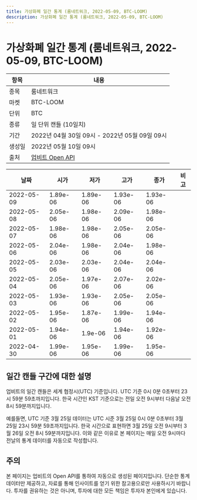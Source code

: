 ```yaml
---
title: 가상화폐 일간 통계 (룸네트워크, 2022-05-09, BTC-LOOM)
description: 가상화폐 일간 통계 (룸네트워크, 2022-05-09, BTC-LOOM)
---
```



가상화폐 일간 통계 (룸네트워크, 2022-05-09, BTC-LOOM)
===

|항목|내용|
|--|--|
|종목|룸네트워크|
|마켓|BTC-LOOM|
|단위|BTC|
|종류|일 단위 캔들 (10일치)|
|기간|2022년 04월 30일 09시 - 2022년 05월 09일 09시|
|생성일|2022년 05월 10일 09시|
|출처|[업비트 Open API](https://docs.upbit.com)|


|날짜|시가|저가|고가|종가|비고|
|--|--|--|--|--|--|
|2022-05-09|1.89e-06|1.89e-06|1.93e-06|1.93e-06|    |
|2022-05-08|2.05e-06|1.98e-06|2.09e-06|1.98e-06|    |
|2022-05-07|1.98e-06|1.98e-06|2.05e-06|2.05e-06|    |
|2022-05-06|2.04e-06|1.98e-06|2.04e-06|1.98e-06|    |
|2022-05-05|2.03e-06|2.03e-06|2.04e-06|2.04e-06|    |
|2022-05-04|2.05e-06|1.97e-06|2.07e-06|2.02e-06|    |
|2022-05-03|1.93e-06|1.93e-06|2.05e-06|2.05e-06|    |
|2022-05-02|1.95e-06|1.87e-06|1.99e-06|1.94e-06|    |
|2022-05-01|1.94e-06|1.9e-06|1.94e-06|1.92e-06|    |
|2022-04-30|1.99e-06|1.95e-06|1.99e-06|1.95e-06|    |


일간 캔들 구간에 대한 설명
---


업비트의 일간 캔들은 세계 협정시(UTC) 기준입니다. 
UTC 기준 0시 0분 0초부터 23시 59분 59초까지입니다. 
한국 시간인 KST 기준으로는 전일 오전 9시부터 다음날 오전 8시 59분까지입니다. 


예를들면, UTC 기준 3월 25일 데이터는 UTC 시준 3월 25일 0시 0분 0초부터 3월 25일 23시 59분 59초까지입니다. 
한국 시간으로 표현하면 3월 25일 오전 9시부터 3월 26일 오전 8시 59분까지입니다. 
이와 같은 이유로 본 페이지는 매일 오전 9시마다 전날의 통계 데이터를 자동으로 작성합니다. 


주의
---


본 페이지는 업비트의 Open API를 통하여 자동으로 생성된 페이지입니다. 
단순한 통계 데이터만 제공하고, 자료를 통해 인사이트를 얻기 위한 참고용으로만 사용하시기 바랍니다. 
투자를 권유하는 것은 아니며, 투자에 대한 모든 책임은 투자자 본인에게 있습니다. 
